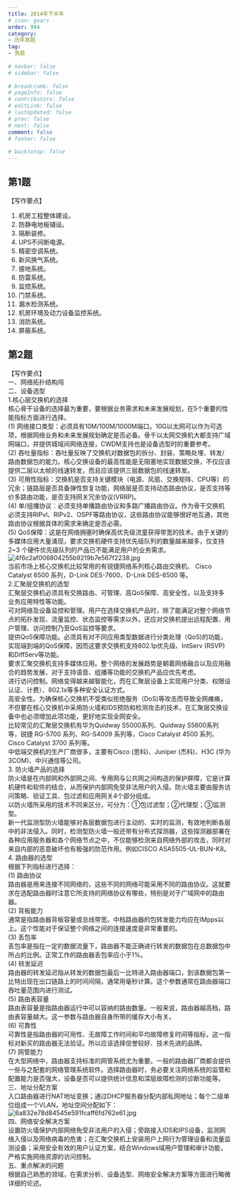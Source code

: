 ```yaml
---  
title: 2014年下半年  
# icon: gears  
order: 994  
category:  
- 历年真题  
tag:  
- 真题  
  
# navbar: false  
# sidebar: false  
  
# breadcrumb: false  
# pageInfo: false  
# contributors: false  
# editLink: false  
# lastUpdated: false  
# prev: false  
# next: false  
comment: false  
# footer: false  
  
# backtotop: false  
---  
```

## 第1题 ##

【写作要点】  
1. 机房工程整体建设。  
2. 防静电地板铺设。  
3. 隔断装修。  
4. UPS不间断电源。  
5. 精密空调系统。  
6. 新风换气系统。  
7. 接地系统。  
8. 防雷系统。  
9. 监控系统。  
10. 门禁系统。  
11. 漏水检测系统。  
12. 机房环境及动力设备监控系统。  
13. 消防系统。  
14. 屏蔽系统。  


## 第2题 ##

【写作要点】  
一、网络拓扑结构闯  
二、设备选型  
1.核心层交换机的选择  
核心骨干设备的选择最为重要，要根据业务需求和未来发展规划，在5个重要的性能指标方面进行选择。  
(1) 网络接口类型：必须具有10M/100M/1000M端口。10G以太网可以作为可选项，根据网络业务和未来发展规划确定是否必备。骨千以太网交换机大都支持广域网端口，并提供城域间网络连接，CWDM支持也是设备选型时的重要参考。  
(2) 吞吐量指标：吞吐量反映了交换机对数据包的拆分、封装、策略处埋、转发/ 路由数据包的能力。核心交换设备的最高性能是无阻塞地实现数据交换，不仅应该提供二层以太帧的线速转发，而且应该提供三层数据包的线速转发。  
(3) 可用性指标：交换机是否支持关键模块（电源、风扇、交换矩阵、CPU等）的冗余；链路层是否具备弹性恢复功能，网络层是否支持动态路由协议，是否支持等价多路由功能，是否支持网关冗余协议(VRRP)。  
(4) 单/组播协议：必须支持单播路由协议和多路广播路由协议。作为骨干交换机必须支持RIPvl、RIPv2、OSPF等路由协议，这些路由协议能够很好地互通，其他路由协议根据具体的需求来确定是否必需。  
(5) QoS保障：这是在网络拥塞时确保高优先级流童获得带宽的技术。由于关键的多媒体应用大量涌现，要求交换机硬件支持优先级队列的数量越来越多，仅支持2~3 个硬件优先级队列的产品已不能满足用户的业务需求。  
![4f6c2af006804255b9219b7e567f2238.jpg][]  
当前市场上核心交换机比较常用的有锐捷网络系列核心路由交换机、 Cisco Catalyst 6500 系列，D-Link DES-7600、D-Link DES-6500 等。  
2.汇聚层交换机的选型  
汇聚层交换机必须具有交换路由、可管理、高QoS保障、高安全性，以及支持多业务应用特性等功能。  
可对网络及设备监控和管理。用户在选择交换机产品时，除了能满足对整个网络节点的拓扑发现、流量监控、状态监控等需求以外，还应对交换机提出远程配置、用户管理、访问控制乃至QoS监控等要求。  
提供QoS保障功能。必须具有对不同应用类型数据进行分类处理（QoS)的功能，实现端到端的QoS保障，因而这要求交换机支持802.1p优先级、IntServ (RSVP)和DiffServ等功能。  
要求汇聚交换机支持多媒体应用。整个网络的发展趋势是朝着网络融合以及应用融合的趋势发展，对于支持语音、组播等功能的交换机产品应优先考虑。  
进行访问控制。网络变得越来越智能化，而在汇聚层设备上实现用户分类、权限设认证、计费）、802.1x等多种安全认证方式。  
高安全性。为确保核心交换机不受类似拒绝服务（DoS)等攻击而导致全网瘫痪，不但要在核心交换机中采用防火墙和IDS预防和检测攻击的技术，在汇聚层交换设备中也必须增加此项功能，更好地实现全网安全。  
比较常见的汇聚层交换机有华为Quidway S5000系列、Quidway S5600系列等，锐捷 RG-5700 系列、RG-S4009 系列等，Cisco Catalyst 4500 系列、Cisco Catalyst 3700 系列等。  
中低端交换机的生产厂商很多，主要有Cisco (思科)、Juniper (杰科)、H3C (华为 3COM)、中兴通信等公司。  
3. 防火墙产品的选择  
防火墙是在内部网和外部网之间、专用网与公共网之间构造的保护屏障，它是计算机硬件和软件的结合，从而保护内部网免受非法用户的入侵。防火墙主要由服务访问策略、验证工具、包过滤和应用网关4个部分组成。  
以防火墙所采用的技术不同来区分，可分为：①包过滤型；②代理型；③监测型。  
新一代监测型防火墙能够对各层数据包进行主动的、实时的监测，有效地判断各层中的非法侵入。同时，检测型防火墙一般还带有分布式探测器，这些探测器部署在各种应用服务器和各个网络节点之中，不仅能够检测来自网络外部的攻击，同时对来自内部的恶意破坏也有极强的防范作用。例如CISCO ASA5505-UL-BUN-K8。  
4. 路由器的选型  
根据下列指标进行选择：  
(1) 路由协议  
路由器是用来连接不同网络的，这些不同的网络可能采用不同的路由协议。这就要求在选配路由器时注意它所支持的网络协议有哪些，特别是对于广域网中的路由器。  
(2) 背板能力  
通常是指路由器背板容量或总线带宽。中档路由器的包转发能力均应在IMpps以上。这个性能对于保证整个网络之间的连接速度是非常重要的。  
(3) 丢包率  
丢包率是指在一定的数据流量下，路由器不能正确进行转发的数据包在总数据包中所占的比例。正常工作的路由器丢包率应小于1%。  
(4) 转发延迟  
路由器的转发延迟指从转发的数据包最后一比特进入路由器端口，到该数据包第一比特出现在出口链路上的时间间隔，通常用毫秒计算。这个参数通常在路由器端口吞吐量范围内进行测试。  
(5) 路由表容量  
路由表容量是指路由器运行中可以容纳的路由数量。一般来说，路由器越高档，路由表容量越大。这一参数与路由器自身所带的缓存大小有关。  
(6) 可靠性  
可靠性是指路由器的可用性、无故障工作时间和平均故障修复时间等指标，这一指标对新买的路由器无法验证。所以应该选择信誉较好、技术先进的品牌。  
(7) 网管能力  
在大型网络中，路由器支持标准的网管系统尤为重要。一般的路由器厂商都会提供一些与之配套的网络管理系统软件。选择路由器时，务必要关注网络系统的监管和配置能力是否强大，设备是否可以提供统计信息和深层故障检测的诊断功能等。  
三、地址分配方案  
入口路由器进行NAT地址变换；通过DHCP服务器分配内部私网地址；每个二级单位组成一个VLAN，地址空间分配如下：  
![6a832e78d84545e591fcaff6fd762e61.jpg][]  
四、网络安全解决方案  
设置防火墙保护内部网络免受非法用户的入侵；旁路接入IDS和IPS设备，监测网络入侵以及网络病毒的危害；在汇聚交换机上安装用户上网行为管理设备和流量监测设备；采用安全有效的用户认证方案，结合Windows域用户管理和审计功能，严格实施网络资源的访问控制。  
五、重点解决的问题  
根据自己熟悉的领域，在需求分析、设备选型、网络安全解决方案等方面进行略微详细的论述。  



[4f6c2af006804255b9219b7e567f2238.jpg]: https://www.xkxxkx.cn/file/exam/software/网络规划设计师/论文/第2题/4f6c2af006804255b9219b7e567f2238.jpg
[6a832e78d84545e591fcaff6fd762e61.jpg]: https://www.xkxxkx.cn/file/exam/software/网络规划设计师/论文/第2题/6a832e78d84545e591fcaff6fd762e61.jpg
